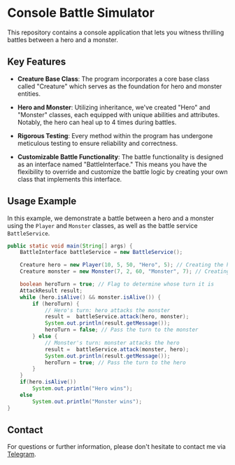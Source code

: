 # Console Battle Simulator

This repository contains a console application that lets you witness thrilling battles between a hero and a monster.

## Key Features

- **Creature Base Class**: The program incorporates a core base class called "Creature" which serves as the foundation for hero and monster entities.

- **Hero and Monster**: Utilizing inheritance, we've created "Hero" and "Monster" classes, each equipped with unique abilities and attributes. Notably, the hero can heal up to 4 times during battles.

- **Rigorous Testing**: Every method within the program has undergone meticulous testing to ensure reliability and correctness.

- **Customizable Battle Functionality**: The battle functionality is designed as an interface named "BattleInterface." This means you have the flexibility to override and customize the battle logic by creating your own class that implements this interface.

## Usage Example

In this example, we demonstrate a battle between a hero and a monster using the `Player` and `Monster` classes, as well as the battle service `BattleService`.

```java
public static void main(String[] args) {
    BattleInterface battleService = new BattleService();

    Creature hero = new Player(10, 5, 50, "Hero", 5); // Creating the hero
    Creature monster = new Monster(7, 2, 60, "Monster", 7); // Creating the monster

    boolean heroTurn = true; // Flag to determine whose turn it is
    AttackResult result;
    while (hero.isAlive() && monster.isAlive()) {
        if (heroTurn) {
            // Hero's turn: hero attacks the monster
            result =  battleService.attack(hero, monster);
            System.out.println(result.getMessage());
            heroTurn = false; // Pass the turn to the monster
        } else {
            // Monster's turn: monster attacks the hero
            result =  battleService.attack(monster, hero);
            System.out.println(result.getMessage());
            heroTurn = true; // Pass the turn to the hero
        }
    }
    if(hero.isAlive())
        System.out.println("Hero wins");
    else
        System.out.println("Monster wins");
}
```
## Contact

For questions or further information, please don't hesitate to contact me via [Telegram](https://t.me/gleb777777).

